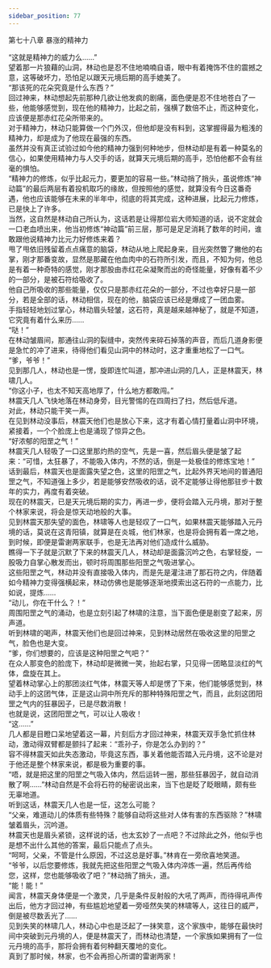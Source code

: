 ```yaml
---
sidebar_position: 77
---
```

 第七十八章 暴涨的精神力


“这就是精神力的威力么……”  
望着那一片狼藉的山洞，林动也是忍不住地喃喃自语，眼中有着掩饰不住的震撼之意，这等破坏力，恐怕足以跟天元境后期的高手媲美了。  
“那该死的花朵究竟是什么东西？”  
回过神来，林动想起先前那种几欲让他发疯的剧痛，面色便是忍不住地苍白了一些，他能够感觉到，现在他的精神力，比起之前，强横了数倍不止，而这种变化，应该便是那赤红花朵所带来的。  
对于精神力，林动只能算做一个门外汉，但他却是没有料到，这掌握得最为粗浅的精神力，却是成为了他现在最强的东西。  
虽然并没有真正试验过如今他的精神力强到何种地步，但林动却是有着一种莫名的信心，如果使用精神力与人交手的话，就算天元境后期的高手，恐怕他都不会有丝毫的惧怕。  
“精神力的修炼，似乎比起元力，要更加的容易一些。”林动捎了捎头，虽说修炼“神动篇”的最后两层有着投机取巧的缘故，但按照他的感觉，就算没有今日这番奇遇，他也应该能够在未来的半年中，彻底的将其完成，这种进展，比起元力修炼，已是快上了许多。  
当然，这自然是林动自己所认为，这话若是让得那位岩大师知道的话，说不定就会一口老血喷出来，他当初修炼“神动篇”前三层，那可是足足消耗了数年的时间，谁敢跟他说精神力比元力好修炼来着？  
甩了甩依旧残留着点点痛意的脑袋，林动从地上爬起身来，目光突然瞥了撇他的右掌，刚才那番变故，显然是那藏在他血肉中的石符所引发，而且，不知为何，他总是有着一种奇特的感觉，刚才那股由赤红花朵凝聚而出的奇怪能量，好像有着不少的一部分，是被石符给吸收了。  
他自己所吸收的那些能量，仅仅只是那赤红花朵的一部分，不过也幸好只是一部分，若是全部的话，林动相信，现在的他，脑袋应该已经是爆成了一团血雾。  
手指轻轻地划过掌心，林动眉头轻皱，这石符，真是越来越神秘了，就是不知道，它究竟有着什么来历……  
“哒！”  
在林动皱眉间，那通往山洞的裂缝中，突然传来碎石掉落的声音，而后几道身影便是急忙的冲了进来，待得他们看见山洞中的林动时，这才重重地松了一口气。  
“爹，爷爷！”  
见到那几人，林动也是一愣，旋即连忙叫道，那冲进山洞的几人，正是林震天，林啸几人。  
“你这小子，也太不知天高地厚了，什么地方都敢闯。”  
林震天几人飞快地落在林动身旁，目光警惕的在四周扫了扫，然后低斥道。  
对此，林动只能干笑一声。  
在见到林动没事后，林震天他们也是放心下来，这才有着心情打量着山洞中环境，紧接着，一个个脸庞上也是涌现了惊异之色。  
“好浓郁的阳罡之气！”  
林震天几人轻吸了一口这里那灼热的空气，先是一喜，然后眉头便是皱了起来：“可惜，太狂暴了，不能吸入体内，不然的话，倒是一处极佳的修炼宝地！”  
话到最后，林震天也是面露失望之色，这里的阳罡之气，比起外界天地间的普通阳罡之气，不知道强上多少，若是能够安然吸收的话，说不定能够让得他那驻步十数年的实力，再度有着突破。  
现在的林震天，已是天元境后期的实力，再进一步，便将会踏入元丹境，那对于整个林家来说，将会是惊天动地般的大事。  
见到林震天那失望的面色，林啸等人也是轻叹了一口气，如果林震天能够踏入元丹境的话，莫说在这青阳镇，就算是在炎城，他们林家，也是将会拥有着一席之地，到时候，即便是雷谢两家联手，也是无法再对他们造成什么威胁。  
瞧得一下子就是沉默了下来的林震天几人，林动却是面露沉吟之色，右掌轻旋，一股吸力自掌心散发而出，顿时将周围那些阳罡之气吸进掌心。  
这些阳罡之气，林动并没有直接吸入体内，而是先是灌注进了那石符之内，伴随着如今精神力变得强横起来，林动仿佛也是能够逐渐地摸索出这石符的一点能力，比如说，提炼……  
“动儿，你在干什么？！”  
周围阳罡之气的涌动，也是立刻引起了林啸的注意，当下面色便是剧变了起来，厉声道。  
听到林啸的喝声，林震天他们也是回过神来，见到林动居然在吸收这里的阳罡之气，脸色也是大变。  
“爹，你们想要的，应该是这种阳罡之气吧？”  
在众人那变色的脸庞下，林动却是微微一笑，抬起右掌，只见得一团略显淡红的气体，盘旋在其上。  
望着林动掌心上的那团淡红气体，林震天等人却是愣了下来，他们能够感觉到，林动手上的这团气体，正是这山洞中所充斥的那种特殊阳罡之气，而且，此刻这团阳罡之气内的狂暴因子，已是尽数消散！  
也就是说，这团阳罡之气，可以让人吸收！  
“这……”  
几人都是目瞪口呆地望着这一幕，片刻后方才回过神来，林震天双手急忙抓住林动，激动得双臂都是颤抖了起来：“乖孙子，你是怎么办到的？”  
容不得林震天如此失态激动，毕竟这东西，事关着他能否踏入元丹境，这不论是对于他还是整个林家来说，都是极为重要的事。  
“唔，就是把这里的阳罡之气吸入体内，然后运转一圈，那些狂暴因子，就自动消散了啊……”林动自然是不会将石符的秘密说出来，当下也是眨了眨眼睛，颇有些无辜地道。  
听到这话，林震天几人也是一怔，这怎么可能？  
“父亲，难道动儿的体质有些特殊？能够自动将这些对人体有害的东西驱除？”林啸皱着眉头，沉吟道。  
林震天也是眉头紧锁，这样说的话，也太玄妙了一点吧？不过除此之外，他似乎也是想不出什么其他的答案，最后只能点了点头。  
“呵呵，父亲，不管是什么原因，不过这总是好事。”林肯在一旁欣喜地笑道。  
“爷爷，以后您要修炼，我就先把这些阳罡之气吸入体内淬炼一遍，然后再传给您，这样，您也能够吸收了吧？”林动捎了捎头，道。  
“能！能！”  
闻言，林震天身体便是一个激灵，几乎是条件反射般的大吼了两声，而待得吼声传出后，他方才回过神，有些尴尬地望着一旁哑然失笑的林啸等人，这往日的威严，倒是被尽数丢光了……  
见到失笑的林啸几人，林动心中也是泛起了一抹笑意，这个家族中，能够在最快时间中突破到元丹境的人，便是林震天了，而林动也清楚，一个家族如果拥有了一位元丹境的高手，那将会拥有着何种翻天覆地的变化。  
真到了那时候，林家，也不会再担心所谓的雷谢两家！  
  
  
